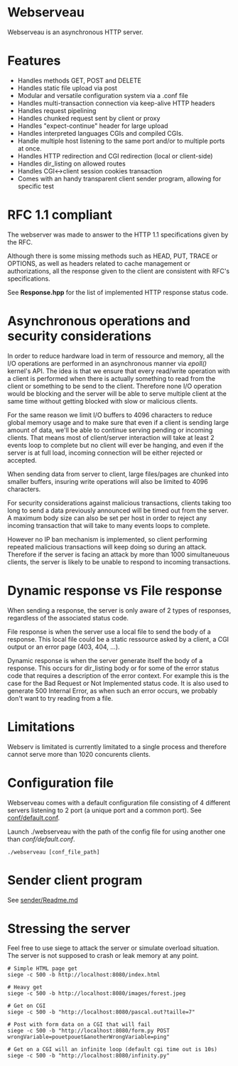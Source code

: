 # Webserveau

Webserveau is an asynchronous HTTP server.

# Features
- Handles methods GET, POST and DELETE
- Handles static file upload via post
- Modular and versatile configuration system via a .conf file
- Handles multi-transaction connection via keep-alive HTTP headers
- Handles request pipelining
- Handles chunked request sent by client or proxy
- Handles "expect-continue" header for large upload
- Handles interpreted languages CGIs and compiled CGIs.
- Handle multiple host listening to the same port and/or to multiple ports at once. 
- Handles HTTP redirection and CGI redirection (local or client-side)
- Handles dir_listing on allowed routes
- Handles CGI<->client session cookies transaction
- Comes with an handy transparent client sender program, allowing for specific test

# RFC 1.1 compliant

The webserver was made to answer to the HTTP 1.1 specifications given by the RFC.

Although there is some missing methods such as HEAD, PUT, TRACE or OPTIONS, as well as headers related to cache management or authorizations, all the response given to the client are consistent with RFC's specifications.

See **Response.hpp** for the list of implemented HTTP response status code.

# Asynchronous operations and security considerations

In order to reduce hardware load in term of ressource and memory, all the I/O operations are performed in an asynchronous manner via *epoll()* kernel's API. The idea is that we ensure that every read/write operation with a client is performed when there is actually something to read from the client or something to be send to the client. Therefore none I/O operation would be blocking and the server will be able to serve multiple client at the same time without getting blocked with slow or malicious clients.

For the same reason we limit I/O buffers to 4096 characters to reduce global memory usage and to make sure that even if a client is sending large amount of data, we'll be able to continue serving pending or incoming clients. That means most of client/server interaction will take at least 2 events loop to complete but no client will ever be hanging, and even if the server is at full load, incoming connection will be either rejected or accepted.

When sending data from server to client, large files/pages are chunked into smaller buffers, insuring write operations will also be limited to 4096 characters.

For security considerations against malicious transactions, clients taking too long to send a data previously announced will be timed out from the server. A maximum body size can also be set per host in order to reject any incoming transaction that will take to many events loops to complete.

However no IP ban mechanism is implemented, so client performing repeated malicious transactions will keep doing so during an attack. Therefore if the server is facing an attack by more than 1000 simultaneuous clients, the server is likely to be unable to respond to incoming transactions.

# Dynamic response vs File response

When sending a response, the server is only aware of 2 types of responses, regardless of the associated status code. 

File response is when the server use a local file to send the body of a response. This local file could be a static ressource asked by a client, a CGI output or an error page (403, 404, ...).

Dynamic response is when the server generate itself the body of a response. This occurs for dir_listing body or for some of the error status code that requires a description of the error context. For example this is the case for the Bad Request or Not Implemented status code. It is also used to generate 500 Internal Error, as when such an error occurs, we probably don't want to try reading from a file.

# Limitations

Webserv is limitated is currently limitated to a single process and therefore cannot serve more than 1020 concurents clients.

# Configuration file

Webserveau comes with a default configuration file consisting of 4 different servers listening to 2 port (a unique port and a common port). See [conf/default.conf](conf/default.conf).

Launch ./webserveau with the path of the config file for using another one than *conf/default.conf*.

```
./webserveau [conf_file_path]

```

# Sender client program

See [sender/Readme.md](sender/Readme.md)

# Stressing the server

Feel free to use siege to attack the server or simulate overload situation.
The server is not supposed to crash or leak memory at any point.

```
# Simple HTML page get
siege -c 500 -b http://localhost:8080/index.html

# Heavy get
siege -c 500 -b http://localhost:8080/images/forest.jpeg

# Get on CGI 
siege -c 500 -b "http://localhost:8080/pascal.out?taille=7"

# Post with form data on a CGI that will fail 
siege -c 500 -b "http://localhost:8080/form.py POST wrongVariable=pouetpouet&anotherWrongVariable=ping"

# Get on a CGI will an infinite loop (default cgi time out is 10s)
siege -c 500 -b "http://localhost:8080/infinity.py"

```
